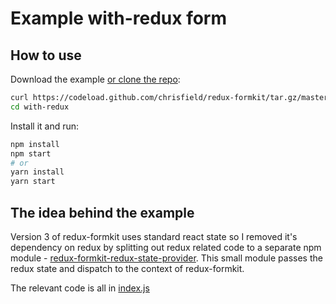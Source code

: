 # Example with-redux form

## How to use

Download the example [or clone the repo](https://github.com/chrisfield/redux-formkit):

```bash
curl https://codeload.github.com/chrisfield/redux-formkit/tar.gz/master | tar -xz --strip=2 "redux-formkit"-master/examples/with-redux
cd with-redux
```

Install it and run:

```bash
npm install
npm start
# or
yarn install
yarn start
```

## The idea behind the example
Version 3 of redux-formkit uses standard react state so I removed it's dependency on redux by splitting out redux related code to a separate npm module - [redux-formkit-redux-state-provider](https://www.npmjs.com/package/redux-formkit-redux-state-provider). This small module passes the redux state and dispatch to the context of redux-formkit.

The relevant code is all in [index.js](https://github.com/chrisfield/redux-formkit/blob/master/examples/with-redux/src/index.js)